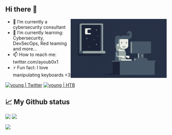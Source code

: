 Hi there 👋
---------------------

<img alt="Night Coding" src="https://raw.githubusercontent.com/AVS1508/AVS1508/master/assets/Night-Coding.gif" align="right"/>

- 🔭 I’m currently a cybersecurity consultant
- 🌱 I’m currently learning: Cybersecurity, DevSecOps, Red teaming and more...
- 📫 How to reach me: twitter.com/ayoub0x1
- ⚡ Fun fact: I love manipulating keyboards <3

[<img align="center" alt="young | Twitter" width="38px" src="https://media.discordapp.net/attachments/635278809741918218/965786404942647306/unknown.png" />][twitter]
[<img align="center" alt="young | HTB" width="38px" src="https://media.discordapp.net/attachments/825798322673025084/884091379012206713/RJZMUY81IQLQ.png" />][HTB]

[HTB]: https://app.hackthebox.com/profile/803489
[twitter]: https://twitter.com/ayoub0x1
[linkedin]: https://www.linkedin.com/in/ayoub0x1/

## 📈 My Github status

<p align="left">
  <img width="43%" src="https://awesome-github-stats.azurewebsites.net/user-stats/ayoub0x1?cardType=github&theme=radical" />
  <img width="48%" src="https://github-readme-streak-stats.herokuapp.com/?user=ayoub0x1&theme=radical" />
</p>

<p align="left">
   <img width="40%" src="(https://github-readme-stats.vercel.app/api?username=ayoub0x1&show_icons=true&theme=radical" />
</p>

